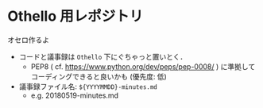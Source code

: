 # Othello 用レポジトリ
オセロ作るよ 
- コードと議事録は `Othello` 下にぐちゃっと置いとく．
	- PEP8 ( cf. https://www.python.org/dev/peps/pep-0008/ ) に準拠してコーディングできると良いかも (優先度: 低)
- 議事録ファイル名: `${YYYYMMDD}-minutes.md`
	- e.g. 20180519-minutes.md
